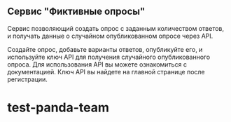 ## Сервис "Фиктивные опросы"

Сервис позволяющий создать опрос с заданным количеством ответов, и получать данные о случайном опубликованном опросе через API.

Создайте опрос, добавьте варианты ответов, опубликуйте его, и используйте ключ API для получения случайного опубликованного опроса. Для использования API вы можете ознакомиться с документацией. Ключ API вы найдете на главной странице после регистрации.
# test-panda-team
